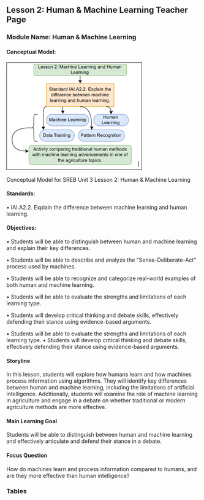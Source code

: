 ## Lesson 2: Human & Machine Learning Teacher Page

### Module Name: Human & Machine Learning

#### Conceptual Model:

![](../media/ag6.png)
 
Conceptual Model for SREB Unit 3 Lesson 2: Human & Machine Learning

#### Standards:

• IAI.A2.2. Explain the difference between machine learning and human learning. 

#### Objectives:

•	Students will be able to distinguish between human and machine learning and explain their key differences. 

•	Students will be able to describe and analyze the "Sense-Deliberate-Act" process used by machines. 

•	Students will be able to recognize and categorize real-world examples of both human and machine learning. 

•	Students will be able to evaluate the strengths and limitations of each learning type. 

•	Students will develop critical thinking and debate skills, effectively defending their stance using evidence-based arguments.

•	Students will be able to evaluate the strengths and limitations of each learning type. 
•	Students will develop critical thinking and debate skills, effectively defending their stance using evidence-based arguments.

#### Storyline

In this lesson, students will explore how humans learn and how machines process information using algorithms. They will identify key differences between human and machine learning, including the limitations of artificial intelligence. Additionally, students will examine the role of machine learning in agriculture and engage in a debate on whether traditional or modern agriculture methods are more effective.

#### Main Learning Goal

Students will be able to distinguish between human and machine learning and effectively articulate and defend their stance in a debate.

#### Focus Question

How do machines learn and process information compared to humans, and are they more effective than human intelligence?


### Tables
